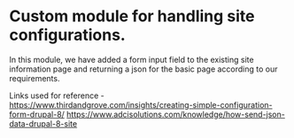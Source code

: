 # Custom module for handling site configurations.

In this module, we have added a form input field to the existing site information page and returning a json for the basic page according to our requirements.

Links used for reference - 
https://www.thirdandgrove.com/insights/creating-simple-configuration-form-drupal-8/
https://www.adcisolutions.com/knowledge/how-send-json-data-drupal-8-site
